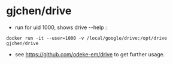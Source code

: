 # gjchen/drive

* run for uid 1000, shows drive --help :
```
docker run -it --user=1000 -v /local/google/drive:/opt/drive gjchen/drive 
```
* see https://github.com/odeke-em/drive to get further usage.
